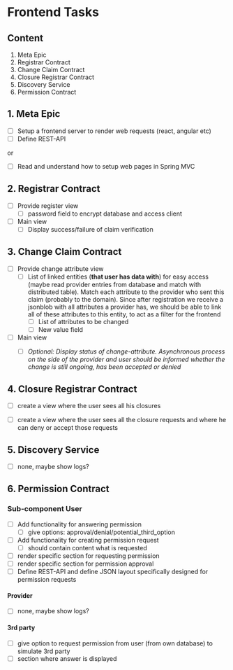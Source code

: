 # Frontend Tasks

## Content

1. Meta Epic
2. Registrar Contract
3. Change Claim Contract
4. Closure Registrar Contract
5. Discovery Service
6. Permission Contract

## 1. Meta Epic

* [ ] Setup a frontend server to render web requests (react, angular etc)
* [ ] Define REST-API

or

* [ ] Read and understand how to setup web pages in Spring MVC


## 2. Registrar Contract

* [ ] Provide register view
  * [ ] password field to encrypt database and access client
* [ ] Main view
  * [ ] Display success/failure of claim verification

## 3. Change Claim Contract

* [ ] Provide change attribute view
  * [ ] List of linked entities (**that user has data with**) for easy access (maybe read provider entries from database and match with distributed table).
  Match each attribute to the provider who sent this claim (probably to the domain). Since after registration we receive a jsonblob with all attributes a provider has, we should be able to link all of these attributes to this entity, to act as a filter for the frontend
    * [ ] List of attributes to be changed
    * [ ] New value field
* [ ] Main view
  * [ ] *Optional: Display status of change-attribute. Asynchronous process on the side of the provider and user should be informed whether the change is still ongoing, has been accepted or denied*


## 4. Closure Registrar Contract


* [ ] create a view where the user sees all his closures
* [ ] create a view where the user sees all the closure requests 
    and where he can deny or accept those requests


## 5. Discovery Service

* [ ] none, maybe show logs?

## 6. Permission Contract

### Sub-component User

* [ ] Add functionality for answering permission
    * [ ] give options: approval/denial/potential_third_option
* [ ] Add functionality for creating permission request
    * [ ] should contain content what is requested
* [ ] render specific section for requesting permission
* [ ] render specific section for permission approval
* [ ] Define REST-API and define JSON layout specifically 
    designed for permission requests

#### Provider

* [ ] none, maybe show logs?

#### 3rd party

* [ ] give option to request permission from user (from own database)
    to simulate 3rd party
* [ ] section where answer is displayed